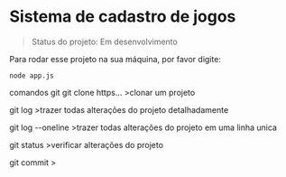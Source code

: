 # Sistema de cadastro de jogos

> Status do projeto: Em desenvolvimento

Para rodar esse projeto na sua máquina, por favor digite:

```
node app.js
```

comandos git
git clone https... >clonar um projeto

git log >trazer todas alterações do projeto detalhadamente

git log --oneline >trazer todas alterações do projeto em uma linha unica

git status >verificar alterações do projeto

git commit >
